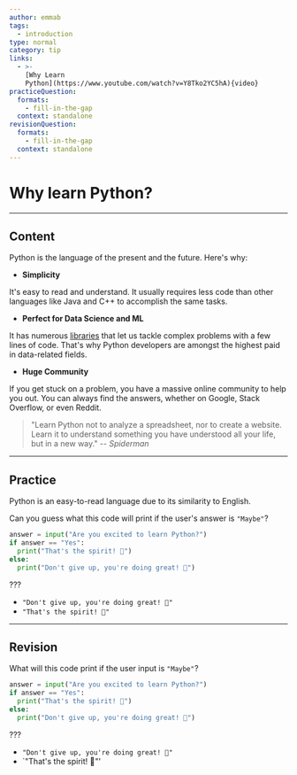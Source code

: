 ```yaml
---
author: emmab
tags:
  - introduction
type: normal
category: tip
links:
  - >-
    [Why Learn
    Python](https://www.youtube.com/watch?v=Y8Tko2YC5hA){video}
practiceQuestion:
  formats:
    - fill-in-the-gap
  context: standalone
revisionQuestion:
  formats:
    - fill-in-the-gap
  context: standalone
---
```


# Why learn Python?

---

## Content

Python is the language of the present and the future. Here's why:

- **Simplicity**

It's easy to read and understand. It usually requires less code than other languages like Java and C++ to accomplish the same tasks.
 
- **Perfect for Data Science and ML**

It has numerous [libraries](https://enki.com/glossary/general/library) that let us tackle complex problems with a few lines of code. That's why Python developers are amongst the highest paid in data-related fields.

- **Huge Community**

If you get stuck on a problem, you have a massive online community to help you out. You can always find the answers, whether on Google, Stack Overflow, or even Reddit.

> "Learn Python not to analyze a spreadsheet, nor to create a website. Learn it to understand something you have understood all your life, but in a new way." 
> -- *Spiderman*

---

## Practice

Python is an easy-to-read language due to its similarity to English.

Can you guess what this code will print if the user's answer is `"Maybe"`?

```python
answer = input("Are you excited to learn Python?")
if answer == "Yes":
  print("That's the spirit! 🎉") 
else:
  print("Don't give up, you're doing great! 🤗")
```

???

- `"Don't give up, you're doing great! 🤗"`
- `"That's the spirit! 🎉"`

---

## Revision

What will this code print if the user input is `"Maybe"`?

```python
answer = input("Are you excited to learn Python?")
if answer == "Yes":
  print("That's the spirit! 🎉") 
else:
  print("Don't give up, you're doing great! 🤗")
```

???

- `"Don't give up, you're doing great! 🤗"`
- `"That's the spirit! 🎉"'
